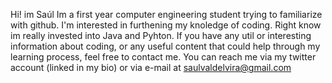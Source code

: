 Hi! im Saúl
Im a first year computer engineering student trying to familiarize with github. 
I'm interested in furthening my knoledge of coding. Right know im really invested into Java and Pyhton. 
If you have any util or interesting information about coding, or any useful content that could help through my 
learning process, feel free to contact me. 
You can reach me via my twitter account (linked in my bio) or via e-mail at saulvaldelvira@gmail.com



<!---
s4uull/s4uull is a ✨ special ✨ repository because its `README.md` (this file) appears on your GitHub profile.
You can click the Preview link to take a look at your changes.
--->
